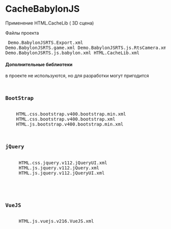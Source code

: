 # CacheBabylonJS
Применение HTML.CacheLib ( 3D сцена)

Файлы проекта
   <pre>
     Demo.BabylonJSRTS.Export.xml
     Demo.BabylonJSRTS.game.xml
     Demo.BabylonJSRTS.js.RtsCamera.xml
     Demo.BabylonJSRTS.js.babylon.xml
     HTML.CacheLib.xml 
   </pre>

<h4>Дополнительные библиотеки</h4>
в проекте не используются, но для разработки могут пригодится
<pre>
    <h3>BootStrap</h3>
    HTML.css.bootstrap.v400.bootstrap.min.xml 
    HTML.css.bootstrap.v400.bootstrap.xml
    HTML.js.bootstrap.v400.bootstrap.min.xml
</pre>
<pre>
     <h3>jQuery</h3>
     HTML.css.jquery.v112.jQueryUI.xml
     HTML.js.jquery.v112.jQuery.xml  
     HTML.js.jquery.v112.jQueryUI.xml
</pre>     
<pre>
     <h3>VueJS</h3>
     HTML.js.vuejs.v216.VueJS.xml    
</pre>
   
   
   
